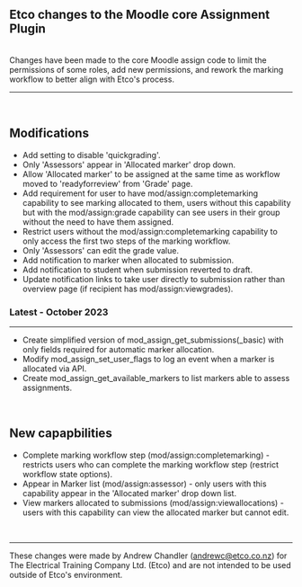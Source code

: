 ## Etco changes to the Moodle core Assignment Plugin
\
Changes have been made to the core Moodle assign code to limit the permissions of some roles, add new permissions, and rework the marking workflow to better align with Etco's process.

---

&nbsp;
## Modifications
* Add setting to disable 'quickgrading'.
* Only 'Assessors' appear in 'Allocated marker' drop down.
* Allow 'Allocated marker' to be assigned at the same time as workflow moved to 'readyforreview' from 'Grade' page.
* Add requirement for user to have mod/assign:completemarking capability to see marking allocated to them, users without this capability but with the mod/assign:grade capability can see users in their group without the need to have them assigned.
* Restrict users without the mod/assign:completemarking capability to only access the first two steps of the marking workflow.
* Only 'Assessors' can edit the grade value.
* Add notification to marker when allocated to submission.
* Add notification to student when submission reverted to draft.
* Update notification links to take user directly to submission rather than overview page (if recipient has mod/assign:viewgrades).
### Latest - October 2023
---
* Create simplified version of mod_assign_get_submissions(_basic) with only fields required for automatic marker allocation.
* Modify mod_assign_set_user_flags to log an event when a marker is allocated via API.
* Create mod_assign_get_available_markers to list markers able to assess assignments.

&nbsp;
## New capapbilities
* Complete marking workflow step (mod/assign:completemarking) - restricts users who can complete the marking workflow step (restrict workflow state options).
* Appear in Marker list (mod/assign:assessor) - only users with this capability appear in the 'Allocated marker' drop down list.
* View markers allocated to submissions (mod/assign:viewallocations) - users with this capability can view the allocated marker but cannot edit.

&nbsp;

---
These changes were made by Andrew Chandler (andrewc@etco.co.nz) for The Electrical Training Company Ltd. (Etco) and are not intended to be used outside of Etco's environment.

